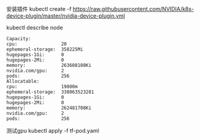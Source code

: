 安装插件
    kubectl create -f https://raw.githubusercontent.com/NVIDIA/k8s-device-plugin/master/nvidia-device-plugin.yml

kubectl describe node <nodeip>

    Capacity:
    cpu:                20
    ephemeral-storage:  358225Mi
    hugepages-1Gi:      0
    hugepages-2Mi:      0
    memory:             263608108Ki
    nvidia.com/gpu:     2
    pods:               256
    Allocatable:
    cpu:                19800m
    ephemeral-storage:  338063523281
    hugepages-1Gi:      0
    hugepages-2Mi:      0
    memory:             262481708Ki
    nvidia.com/gpu:     2
    pods:               256

测试gpu
kubectl apply -f tf-pod.yaml
